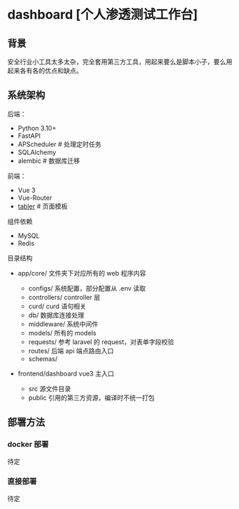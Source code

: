 # dashboard [个人渗透测试工作台]

## 背景

安全行业小工具太多太杂，完全套用第三方工具，用起来要么是脚本小子，要么用起来各有各的优点和缺点。

## 系统架构

后端：

- Python 3.10+
- FastAPI
- APScheduler # 处理定时任务
- SQLAlchemy
- alembic # 数据库迁移

前端：

- Vue 3
- Vue-Router
- [tabler](https://tabler.io/) # 页面模板

组件依赖

- MySQL
- Redis

目录结构

- app/core/ 文件夹下对应所有的 web 程序内容
  - configs/ 系统配置，部分配置从 .env 读取
  - controllers/ controller 层
  - curd/ curd 语句相关
  - db/ 数据库连接处理
  - middleware/ 系统中间件
  - models/ 所有的 models
  - requests/ 参考 laravel 的 request，对表单字段校验
  - routes/ 后端 api 端点路由入口
  - schemas/

- frontend/dashboard vue3 主入口
  - src 源文件目录
  - public 引用的第三方资源，编译时不统一打包

## 部署方法

### docker 部署

待定

### 直接部署

待定